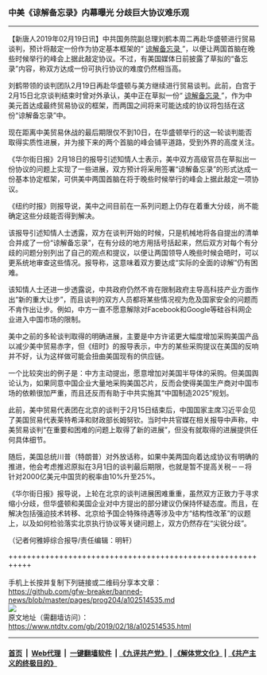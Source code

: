 ### 中美《谅解备忘录》内幕曝光 分歧巨大协议难乐观
------------------------

<div class="post_content">
 <p>
  【新唐人2019年02月19日讯】中共国务院副总理刘鹤本周二再赴华盛顿进行贸易谈判，预计将敲定一份作为协定基本框架的“
  <a href="https://www.ntdtv.com/gb/谅解备忘录.htm">
   谅解备忘录
  </a>
  ”，以便让两国首脑在晚些时候举行的峰会上据此敲定协议。不过，有美国媒体日前披露了草拟的“备忘录”内容，称双方达成一份可执行协议的难度仍然相当高。
 </p>
 <p>
  刘鹤带领的谈判团队2月19日再赴华盛顿与美方继续进行贸易谈判。此前，白宫于2月15日北京谈判结束时曾对外承认，美中正在草拟一份“
  <a href="https://www.ntdtv.com/gb/谅解备忘录.htm">
   谅解备忘录
  </a>
  ”，作为中美元首达成最终贸易协议的框架，而两国之间将来可能达成的协议将包括在这份“谅解备忘录”中。
 </p>
 <p>
  现在距离中美贸易休战的最后期限仅不到10日，在华盛顿举行的这一轮谈判能否取得实质性进展，并为接下来的两个首脑的峰会铺平道路，受到外界的高度关注。
 </p>
 <p>
  《华尔街日报》2月18日的报导引述知情人士表示，美中双方高级官员在草拟出一份协议的问题上实现了一些进展，双方预计将采用签署“谅解备忘录”的形式达成一份基本协定框架，可供美中两国首脑在将于晚些时候举行的峰会上据此敲定一项协议。
 </p>
 <p>
  《纽约时报》则报导说，美中之间目前在一系列问题上仍存在着重大分歧，尚不能确定这些分歧能否得到解决。
 </p>
 <p>
  该报导引述知情人士透露，双方在谈判开始的时候，只是机械地将各自提出的清单合并成了一份“谅解备忘录”，在有分歧的地方用括号括起来，然后双方对每个有分歧的问题分别列出了自己的观点和提议，以便让两国领导人晚些时候会晤时，可以更系统地审查这些情况。报导称，这意味着双方要达成“实际的全面的谅解”仍有困难。
 </p>
 <p>
  该知情人士还进一步透露说，中共政府仍然不肯在限制政府主导高科技产业方面作出“新的重大让步”，而且谈判的双方人员都将某些情况视为危及国家安全的问题而不肯作出让步。例如，中方一直不愿意解除对Facebook和Google等硅谷科网企业进入中国市场的限制。
 </p>
 <p>
  美中之前的多轮谈判取得的明确进展，主要是中方许诺更大幅度增加采购美国产品以减少美中贸易赤字，但《纽时》的报导表示，中方的某些采购提议在美国的反响并不好，认为这样做可能会扭曲美国现有的供应链。
 </p>
 <p>
  一个比较突出的例子是：中方主动提出，愿意增加对美国半导体的采购。但美国舆论认为，如果同意中国企业大量地采购美国芯片，反而会使得美国生产商对中国市场的依赖很加严重，而且还反而有助于中共实施其“中国制造2025”规划。
 </p>
 <p>
  此前，美中贸易代表团在北京的谈判于2月15日结束后，中国国家主席习近平会见了美国贸易代表莱特希泽和财政部长姆努钦。当时中共官媒在相关报导中声称，中美贸易谈判“在重要和困难的问题上取得了新的进展”，但没有就取得的进展提供任何具体细节。
 </p>
 <p>
  随后，美国总统川普（特朗普）对外放话称，如果中美两国向着达成协议有明确的推进，他会考虑推迟原拟在3月1日的谈判最后期限，也就是暂不提高关税－－将针对2000亿美元中国货的税率由10%升至25%。
 </p>
 <p>
  《华尔街日报》报导说，上轮在北京的谈判进展困难重重，虽然双方正致力于寻求缩小分歧，但华盛顿和美国企业对中方提出的部分建议仍保持怀疑态度。而且，在解决包括强迫技术转移、北京给予国企特殊待遇等涉及中方“结构性改革”的议题上，以及如何检验落实北京执行协议等关键问题上，双方仍然存在“尖锐分歧”。
 </p>
 <p>
  （记者何雅婷综合报导/责任编辑：明轩）
 </p>
 <div class="single_ad">
 </div>
</div>

+++++++++++++++++++++++++++++++++++++++++++++++++++++++++++<br/><br/>
手机上长按并复制下列链接或二维码分享本文章：<br/>
https://github.com/gfw-breaker/banned-news/blob/master/pages/prog204/a102514535.md <br/>
<a href='https://github.com/gfw-breaker/banned-news/blob/master/pages/prog204/a102514535.md'><img src='https://github.com/gfw-breaker/banned-news/blob/master/pages/prog204/a102514535.md.png'/></a> <br/>
原文地址（需翻墙访问）：https://www.ntdtv.com/gb/2019/02/18/a102514535.html


------------------------
#### [首页](https://github.com/gfw-breaker/banned-news/blob/master/README.md) &nbsp;|&nbsp; [Web代理](https://github.com/labour-camp/helloworld) &nbsp;|&nbsp; [一键翻墙软件](https://github.com/gfw-breaker/nogfw/blob/master/README.md) &nbsp;| [《九评共产党》](https://github.com/gfw-breaker/9ping.md/blob/master/README.md#九评之一评共产党是什么) | [《解体党文化》](https://github.com/gfw-breaker/jtdwh.md/blob/master/README.md) | [《共产主义的终极目的》](https://github.com/gfw-breaker/gczydzjmd.md/blob/master/README.md)

